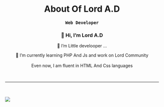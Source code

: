    <h1 align="center">About Of Lord A.D</h1>
<p align="center"><h4 align="center"><samp>Web Developer</samp></h4></p>
   <h3 align="center">👋 Hi, I’m Lord A.D </h3>
          <p align="center">   👀 I’m Little develooper ... </p>
 <p align="center">  🌱 I’m currently learning PHP And Js and work on Lord Community <br><br>Even now, I am fluent in HTML And Css languages </p>
 <p align="center'> </p>
<br><br>
</p>
<p align="center">
<br><hr><br><br>
<img src="https://discord.c99.nl/widget/theme-1/982200327484882976.png" >
</p>

